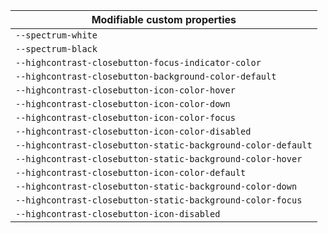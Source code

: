 | Modifiable custom properties                                 |
| ------------------------------------------------------------ |
| `--spectrum-white`                                           |
| `--spectrum-black`                                           |
| `--highcontrast-closebutton-focus-indicator-color`           |
| `--highcontrast-closebutton-background-color-default`        |
| `--highcontrast-closebutton-icon-color-hover`                |
| `--highcontrast-closebutton-icon-color-down`                 |
| `--highcontrast-closebutton-icon-color-focus`                |
| `--highcontrast-closebutton-icon-color-disabled`             |
| `--highcontrast-closebutton-static-background-color-default` |
| `--highcontrast-closebutton-static-background-color-hover`   |
| `--highcontrast-closebutton-icon-color-default`              |
| `--highcontrast-closebutton-static-background-color-down`    |
| `--highcontrast-closebutton-static-background-color-focus`   |
| `--highcontrast-closebutton-icon-disabled`                   |
